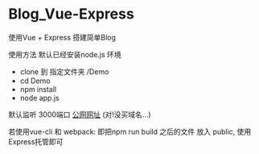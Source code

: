 # Blog_Vue-Express
使用Vue + Express 搭建简单Blog

使用方法
默认已经安装node.js 环境
- clone 到 指定文件夹 /Demo
- cd Demo
- npm install
- node app.js

默认监听 3000端口 [公网网址](http://118.89.242.205:3000) (对!没买域名...)

若使用vue-cli 和 webpack: 即把npm run build 之后的文件 放入 public, 使用Express托管即可
